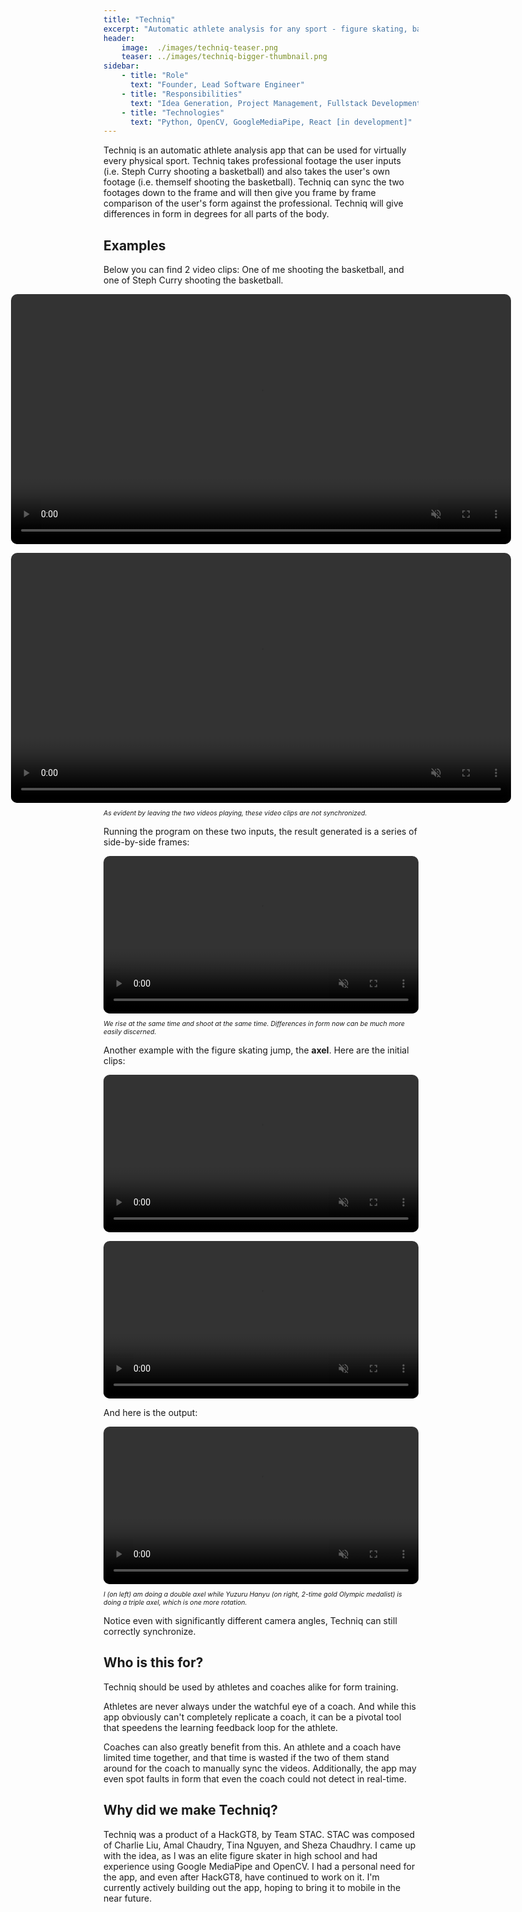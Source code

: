 ```yaml
---
title: "Techniq"
excerpt: "Automatic athlete analysis for any sport - figure skating, basketball and more!"
header:
    image:  ./images/techniq-teaser.png
    teaser: ../images/techniq-bigger-thumbnail.png
sidebar:
    - title: "Role"
      text: "Founder, Lead Software Engineer"
    - title: "Responsibilities"
      text: "Idea Generation, Project Management, Fullstack Development"
    - title: "Technologies"
      text: "Python, OpenCV, GoogleMediaPipe, React [in development]"
---
```

<style>
  .flex {
    display: flex;
    flex-direction: row;
    justify-content: center;
    align-items: center;
    gap: 1em;
    flex-wrap: wrap;
  }
  .flex-item {
    border-radius: 10px;
  }
  .caption {
    margin: 10px auto;
    font-size: 0.75em;
    font-style: italic;
  }
</style>

Techniq is an automatic athlete analysis app that can be used for virtually every physical sport. Techniq takes professional footage the user inputs (i.e. Steph Curry shooting a basketball) and also takes the user's own footage (i.e. themself shooting the basketball). Techniq can sync the two footages down to the frame and will then give you frame by frame comparison of the user's form against the professional. Techniq will give differences in form in degrees for all parts of the body.

## Examples

Below you can find 2 video clips: One of me shooting the basketball, and one of Steph Curry shooting the basketball.

<div class="flex">
  <video class="flex-item" width="auto" height="400" controls autoplay muted loop>
    <source src="https://user-images.githubusercontent.com/50965230/177166271-6b589611-bdd9-41f7-a88c-261ab094071c.mp4" type="video/mp4">
  </video>
  <video class="flex-item" width="auto" height="400" controls autoplay muted loop>
    <source src="https://user-images.githubusercontent.com/50965230/177166466-c55cc1dd-3aa2-4dea-bbae-6f7618bdd61e.mp4" type="video/mp4">
  </video>
</div>
<div class="caption">As evident by leaving the two videos playing, these video clips are not synchronized.</div>


Running the program on these two inputs, the result generated is a series of side-by-side frames: 


<div class="flex">
  <video class="flex-item" width="100%" height="auto" controls autoplay muted loop>
    <source src="https://user-images.githubusercontent.com/50965230/177167812-9726e84a-3cda-4e6a-b74d-05a9f2544cc1.mp4" type="video/mp4">
  </video>
</div>
<div class="caption">We rise at the same time and shoot at the same time. Differences in form now can be much more easily discerned.</div>

Another example with the figure skating jump, the **axel**.
Here are the initial clips:

<div class="flex">
  <video class="flex-item" width="100%" height="auto" controls autoplay muted loop>
    <source src="https://user-images.githubusercontent.com/50965230/180627533-3702b083-f3a9-4df0-a0f0-0421e58e5d87.mp4" type="video/mp4">
  </video>
  <video class="flex-item" width="100%" height="auto" controls autoplay muted loop>
    <source src="https://user-images.githubusercontent.com/50965230/180627534-76347d69-1213-4f08-b7e8-d74ed2c65a32.mp4" type="video/mp4">
  </video>
</div>

And here is the output:

<div class="flex">
  <video class="flex-item" width="100%" height="auto" controls autoplay muted loop>
    <source src="https://user-images.githubusercontent.com/50965230/177243187-7b14fb76-bcaa-4736-a4ec-3dd9cab62f23.mp4" type="video/mp4">
  </video>
</div>
<div class="caption">I (on left) am doing a double axel while Yuzuru Hanyu (on right, 2-time gold Olympic medalist) is doing a triple axel, which is one more rotation.  </div>

Notice even with significantly different camera angles, Techniq can still correctly synchronize.

## Who is this for?

Techniq should be used by athletes and coaches alike for form training.

Athletes are never always under the watchful eye of a coach. And while this app obviously can't completely replicate a coach, it can be a pivotal tool that speedens the learning feedback loop for the athlete.

Coaches can also greatly benefit from this. An athlete and a coach have limited time together, and that time is wasted if the two of them stand around for the coach to manually sync the videos. Additionally, the app may even spot faults in form that even the coach could not detect in real-time.

## Why did we make Techniq?

 Techniq was a product of a HackGT8, by Team STAC. STAC was composed of Charlie Liu, Amal Chaudry, Tina Nguyen, and Sheza Chaudhry. I came up with the idea, as I was an elite figure skater in high school and had experience using Google MediaPipe and OpenCV. I had a personal need for the app, and even after HackGT8, have continued to work on it. I'm currently actively building out the app, hoping to bring it to mobile in the near future.
